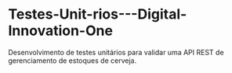 # Testes-Unit-rios---Digital-Innovation-One
Desenvolvimento de testes unitários para validar uma API REST de gerenciamento de estoques de cerveja.
